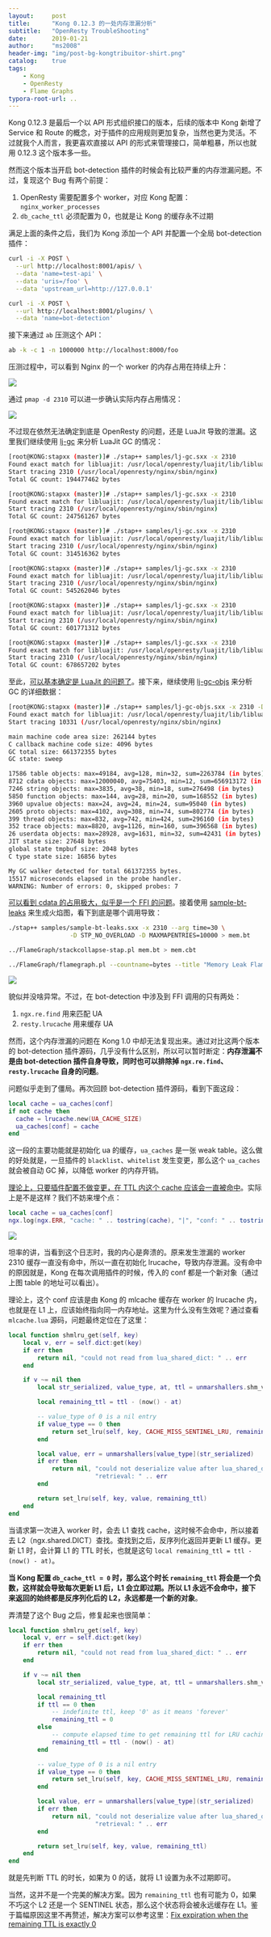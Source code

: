 ```yaml
---
layout:     post
title:      "Kong 0.12.3 的一处内存泄漏分析"
subtitle:   "OpenResty TroubleShooting"
date:       2019-01-21
author:     "ms2008"
header-img: "img/post-bg-kongtribuitor-shirt.png"
catalog:    true
tags:
    - Kong
    - OpenResty
    - Flame Graphs
typora-root-url: ..
---
```


Kong 0.12.3 是最后一个以 API 形式组织接口的版本，后续的版本中 Kong 新增了 Service 和 Route 的概念，对于插件的应用规则更加复杂，当然也更为灵活。不过就我个人而言，我更喜欢直接以 API 的形式来管理接口，简单粗暴，所以也就用 0.12.3 这个版本多一些。

然而这个版本当开启 bot-detection 插件的时候会有比较严重的内存泄漏问题。不过，复现这个 Bug 有两个前提：

1. OpenResty 需要配置多个 worker，对应 Kong 配置：`nginx_worker_processes`
2. `db_cache_ttl` 必须配置为 0，也就是让 Kong 的缓存永不过期

满足上面的条件之后，我们为 Kong 添加一个 API 并配置一个全局 bot-detection 插件：

```sh
curl -i -X POST \
  --url http://localhost:8001/apis/ \
  --data 'name=test-api' \
  --data 'uris=/foo' \
  --data 'upstream_url=http://127.0.0.1'

curl -i -X POST \
  --url http://localhost:8001/plugins/ \
  --data 'name=bot-detection'
```

接下来通过 `ab` 压测这个 API：

```sh
ab -k -c 1 -n 1000000 http://localhost:8000/foo
```

压测过程中，可以看到 Nginx 的一个 worker 的内存占用在持续上升：

![](/img/in-post/kong-memory-leak/worker-memory.png)

通过 `pmap -d 2310` 可以进一步确认实际内存占用情况：

![](/img/in-post/kong-memory-leak/pmap-memory.png)

不过现在依然无法确定到底是 OpenResty 的问题，还是 LuaJit 导致的泄漏。这里我们继续使用 [lj-gc][1] 来分析 LuaJit GC 的情况：

```sh
[root@KONG:stapxx (master)]# ./stap++ samples/lj-gc.sxx -x 2310
Found exact match for libluajit: /usr/local/openresty/luajit/lib/libluajit-5.1.so.2.1.0
Start tracing 2310 (/usr/local/openresty/nginx/sbin/nginx)
Total GC count: 194477462 bytes

[root@KONG:stapxx (master)]# ./stap++ samples/lj-gc.sxx -x 2310
Found exact match for libluajit: /usr/local/openresty/luajit/lib/libluajit-5.1.so.2.1.0
Start tracing 2310 (/usr/local/openresty/nginx/sbin/nginx)
Total GC count: 247561267 bytes

[root@KONG:stapxx (master)]# ./stap++ samples/lj-gc.sxx -x 2310
Found exact match for libluajit: /usr/local/openresty/luajit/lib/libluajit-5.1.so.2.1.0
Start tracing 2310 (/usr/local/openresty/nginx/sbin/nginx)
Total GC count: 314516362 bytes

[root@KONG:stapxx (master)]# ./stap++ samples/lj-gc.sxx -x 2310
Found exact match for libluajit: /usr/local/openresty/luajit/lib/libluajit-5.1.so.2.1.0
Start tracing 2310 (/usr/local/openresty/nginx/sbin/nginx)
Total GC count: 545262046 bytes

[root@KONG:stapxx (master)]# ./stap++ samples/lj-gc.sxx -x 2310
Found exact match for libluajit: /usr/local/openresty/luajit/lib/libluajit-5.1.so.2.1.0
Start tracing 2310 (/usr/local/openresty/nginx/sbin/nginx)
Total GC count: 601771312 bytes

[root@KONG:stapxx (master)]# ./stap++ samples/lj-gc.sxx -x 2310
Found exact match for libluajit: /usr/local/openresty/luajit/lib/libluajit-5.1.so.2.1.0
Start tracing 2310 (/usr/local/openresty/nginx/sbin/nginx)
Total GC count: 678657202 bytes
```

至此，<u>可以基本确定是 LuaJit 的问题了</u>。接下来，继续使用 [lj-gc-objs][2] 来分析 GC 的详细数据：

```sh
[root@KONG:stapxx (master)]# ./stap++ samples/lj-gc-objs.sxx -x 2310 -D MAXACTION=2000000
Found exact match for libluajit: /usr/local/openresty/luajit/lib/libluajit-5.1.so.2.1.0
Start tracing 10331 (/usr/local/openresty/nginx/sbin/nginx)

main machine code area size: 262144 bytes
C callback machine code size: 4096 bytes
GC total size: 661372355 bytes
GC state: sweep

17586 table objects: max=49184, avg=128, min=32, sum=2263784 (in bytes)
8712 cdata objects: max=12000040, avg=75403, min=12, sum=656913172 (in bytes)
7246 string objects: max=3835, avg=38, min=18, sum=276498 (in bytes)
5850 function objects: max=144, avg=28, min=20, sum=168552 (in bytes)
3960 upvalue objects: max=24, avg=24, min=24, sum=95040 (in bytes)
2605 proto objects: max=4102, avg=308, min=74, sum=802774 (in bytes)
399 thread objects: max=832, avg=742, min=424, sum=296160 (in bytes)
352 trace objects: max=8820, avg=1126, min=160, sum=396568 (in bytes)
26 userdata objects: max=28928, avg=1631, min=32, sum=42431 (in bytes)
JIT state size: 27648 bytes
global state tmpbuf size: 2048 bytes
C type state size: 16856 bytes

My GC walker detected for total 661372355 bytes.
15517 microseconds elapsed in the probe handler.
WARNING: Number of errors: 0, skipped probes: 7
```

<u>可以看到 cdata 的占用极大，似乎是一个 FFI 的问题</u>。接着使用 [sample-bt-leaks][3] 来生成火焰图，看下到底是哪个调用导致：

```sh
./stap++ samples/sample-bt-leaks.sxx -x 2310 --arg time=30 \
                 -D STP_NO_OVERLOAD -D MAXMAPENTRIES=10000 > mem.bt

../FlameGraph/stackcollapse-stap.pl mem.bt > mem.cbt

../FlameGraph/flamegraph.pl --countname=bytes --title "Memory Leak Flame Graph" mem.cbt > mem.svg
```

![](/img/in-post/kong-memory-leak/flame-graph.png)

貌似并没啥异常。不过，在 bot-detection 中涉及到 FFI 调用的只有两处：

1. `ngx.re.find` 用来匹配 UA
2. `resty.lrucache` 用来缓存 UA

然而，这个内存泄漏的问题在 Kong 1.0 中却无法复现出来。通过对比这两个版本的 bot-detection 插件源码，几乎没有什么区别，所以可以暂时断定：**内存泄漏不是由 bot-detection 插件自身导致，同时也可以排除掉 `ngx.re.find`、`resty.lrucache` 自身的问题**。

问题似乎走到了僵局。再次回顾 bot-detection 插件源码，看到下面这段：

```lua
local cache = ua_caches[conf]
if not cache then
  cache = lrucache.new(UA_CACHE_SIZE)
  ua_caches[conf] = cache
end
```

这一段的主要功能就是初始化 ua 的缓存，`ua_caches` 是一张 weak table。这么做的好处就是，一旦插件的 `blacklist`、`whitelist` 发生变更，那么这个 `ua_caches` 就会被自动 GC 掉，以降低 worker 的内存开销。

<u>理论上，只要插件配置不做变更，在 TTL 内这个 cache 应该会一直被命中</u>。实际上是不是这样？我们不妨来埋个点：

```lua
local cache = ua_caches[conf]
ngx.log(ngx.ERR, "cache: " .. tostring(cache), "|", "conf: " .. tostring(conf))
```

![](/img/in-post/kong-memory-leak/nginx-error-log.png)

坦率的讲，当看到这个日志时，我的内心是奔溃的。原来发生泄漏的 worker 2310 缓存一直没有命中，所以一直在初始化 lrucache，导致内存泄漏。没有命中的原因就是，Kong 在每次调用插件的时候，传入的 conf 都是一个新对象（通过上图 table 的地址可以看出）。

理论上，这个 conf 应该是由 Kong 的 mlcache 缓存在 worker 的 lrucache 内，也就是在 L1 上，应该始终指向同一内存地址。这里为什么没有生效呢？通过查看 `mlcache.lua` 源码，问题最终定位在了这里：

```lua
local function shmlru_get(self, key)
    local v, err = self.dict:get(key)
    if err then
        return nil, "could not read from lua_shared_dict: " .. err
    end

    if v ~= nil then
        local str_serialized, value_type, at, ttl = unmarshallers.shm_value(v)

        local remaining_ttl = ttl - (now() - at)

        -- value_type of 0 is a nil entry
        if value_type == 0 then
            return set_lru(self, key, CACHE_MISS_SENTINEL_LRU, remaining_ttl)
        end

        local value, err = unmarshallers[value_type](str_serialized)
        if err then
            return nil, "could not deserialize value after lua_shared_dict " ..
                        "retrieval: " .. err
        end

        return set_lru(self, key, value, remaining_ttl)
    end
end
```

当请求第一次进入 worker 时，会去 L1 查找 cache，这时候不会命中，所以接着去 L2（ngx.shared.DICT）查找。查找到之后，反序列化返回并更新 L1 缓存。更新 L1 时，会计算 L1 的 TTL 时长，也就是这句 `local remaining_ttl = ttl - (now() - at)`。

**当 Kong 配置 `db_cache_ttl = 0` 时，那么这个时长 `remaining_ttl` 将会是一个负数，这样就会导致每次更新 L1 后，L1 会立即过期。所以 L1 永远不会命中，接下来返回的始终都是反序列化后的 L2，永远都是一个新的对象**。

弄清楚了这个 Bug 之后，修复起来也很简单：

```lua
local function shmlru_get(self, key)
    local v, err = self.dict:get(key)
    if err then
        return nil, "could not read from lua_shared_dict: " .. err
    end

    if v ~= nil then
        local str_serialized, value_type, at, ttl = unmarshallers.shm_value(v)

        local remaining_ttl
        if ttl == 0 then
            -- indefinite ttl, keep '0' as it means 'forever'
            remaining_ttl = 0
        else
            -- compute elapsed time to get remaining ttl for LRU caching
            remaining_ttl = ttl - (now() - at)
        end

        -- value_type of 0 is a nil entry
        if value_type == 0 then
            return set_lru(self, key, CACHE_MISS_SENTINEL_LRU, remaining_ttl)
        end

        local value, err = unmarshallers[value_type](str_serialized)
        if err then
            return nil, "could not deserialize value after lua_shared_dict " ..
                        "retrieval: " .. err
        end

        return set_lru(self, key, value, remaining_ttl)
    end
end
```

就是先判断 TTL 的时长，如果为 0 的话，就将 L1 设置为永不过期即可。

当然，这并不是一个完美的解决方案。因为 `remaining_ttl` 也有可能为 0，如果不巧这个 L2 还是一个 SENTINEL 状态，那么这个状态将会被永远缓存在 L1。鉴于篇幅原因这里不再赘述，解决方案可以参考这里：[Fix expiration when the remaining TTL is exactly 0][4]

[1]: https://github.com/openresty/stapxx#lj-gc
[2]: https://github.com/openresty/stapxx#lj-gc-objs
[3]: https://github.com/openresty/stapxx#sample-bt-leaks
[4]: https://github.com/thibaultcha/lua-resty-mlcache/pull/58
